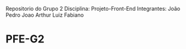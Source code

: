 Repositorio do Grupo 2
Disciplina: Projeto-Front-End
Integrantes:
João Pedro 
Joao Arthur
Luiz Fabiano

# PFE-G2
